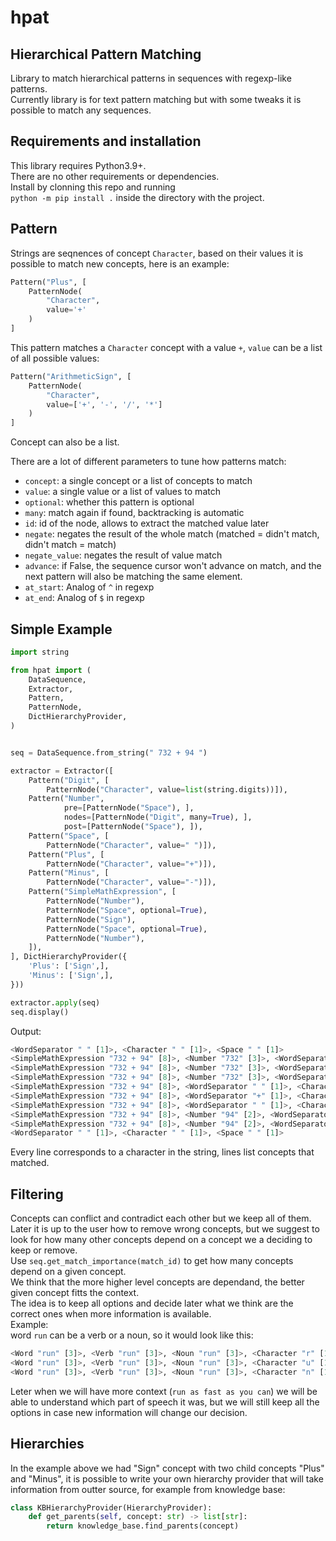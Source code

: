 # hpat
## Hierarchical Pattern Matching 
Library to match hierarchical patterns in sequences with regexp-like patterns.  
Currently library is for text pattern matching but with some tweaks it is possible to match any sequences.

## Requirements and installation
This library requires Python3.9+.  
There are no other requirements or dependencies.  
Install by clonning this repo and running  
`python -m pip install .` inside the directory with the project.  

## Pattern
Strings are seqnences of concept `Character`, based on their values it is possible to match new concepts, here is an example:
```python
Pattern("Plus", [
    PatternNode(
        "Character", 
        value='+'
    )
]
```
This pattern matches a `Character` concept with a value `+`, `value` can be a list of all possible values:
```python
Pattern("ArithmeticSign", [
    PatternNode(
        "Character", 
        value=['+', '-', '/', '*']
    )
]
```
Concept can also be a list.

There are a lot of different parameters to tune how patterns match:

- `concept`: a single concept or a list of concepts to match
- `value`: a single value or a list of values to match
- `optional`: whether this pattern is optional
- `many`: match again if found, backtracking is automatic
- `id`: id of the node, allows to extract the matched value later
- `negate`: negates the result of the whole match (matched = didn't match, didn't match = match)
- `negate_value`: negates the result of value match
- `advance`: if False, the sequence cursor won't advance on match, and the next pattern will also be matching the same element.
- `at_start`: Analog of `^` in regexp
- `at_end`: Analog of `$` in regexp

## Simple Example
```python
import string

from hpat import (
    DataSequence,
    Extractor,
    Pattern,
    PatternNode,
    DictHierarchyProvider,
)


seq = DataSequence.from_string(" 732 + 94 ")

extractor = Extractor([
    Pattern("Digit", [
        PatternNode("Character", value=list(string.digits))]),
    Pattern("Number",
            pre=[PatternNode("Space"), ],
            nodes=[PatternNode("Digit", many=True), ],
            post=[PatternNode("Space"), ]),
    Pattern("Space", [
        PatternNode("Character", value=" ")]),
    Pattern("Plus", [
        PatternNode("Character", value="+")]),
    Pattern("Minus", [
        PatternNode("Character", value="-")]),
    Pattern("SimpleMathExpression", [
        PatternNode("Number"),
        PatternNode("Space", optional=True),
        PatternNode("Sign"),
        PatternNode("Space", optional=True),
        PatternNode("Number"),
    ]),
], DictHierarchyProvider({
    'Plus': ['Sign',],
    'Minus': ['Sign',],
}))

extractor.apply(seq)
seq.display()
```

Output:
```python
<WordSeparator " " [1]>, <Character " " [1]>, <Space " " [1]>
<SimpleMathExpression "732 + 94" [8]>, <Number "732" [3]>, <WordSeparator "7" [1]>, <Character "7" [1]>, <Digit "7" [1]>
<SimpleMathExpression "732 + 94" [8]>, <Number "732" [3]>, <WordSeparator "3" [1]>, <Character "3" [1]>, <Digit "3" [1]>
<SimpleMathExpression "732 + 94" [8]>, <Number "732" [3]>, <WordSeparator "2" [1]>, <Character "2" [1]>, <Digit "2" [1]>
<SimpleMathExpression "732 + 94" [8]>, <WordSeparator " " [1]>, <Character " " [1]>, <Space " " [1]>
<SimpleMathExpression "732 + 94" [8]>, <WordSeparator "+" [1]>, <Character "+" [1]>, <Plus "+" [1]>
<SimpleMathExpression "732 + 94" [8]>, <WordSeparator " " [1]>, <Character " " [1]>, <Space " " [1]>
<SimpleMathExpression "732 + 94" [8]>, <Number "94" [2]>, <WordSeparator "9" [1]>, <Character "9" [1]>, <Digit "9" [1]>
<SimpleMathExpression "732 + 94" [8]>, <Number "94" [2]>, <WordSeparator "4" [1]>, <Character "4" [1]>, <Digit "4" [1]>
<WordSeparator " " [1]>, <Character " " [1]>, <Space " " [1]>
```

Every line corresponds to a character in the string, lines list concepts that matched.  

## Filtering
Concepts can conflict and contradict each other but we keep all of them.  
Later it is up to the user how to remove wrong concepts, but we suggest to look for how many other concepts depend on a concept we a deciding to keep or remove.  
Use `seq.get_match_importance(match_id)` to get how many concepts depend on a given concept.  
We think that the more higher level concepts are dependand, the better given concept fitts the context.  
The idea is to keep all options and decide later what we think are the correct ones when more information is available.  
Example:  
word `run` can be a verb or a noun, so it would look like this:  
```python
<Word "run" [3]>, <Verb "run" [3]>, <Noun "run" [3]>, <Character "r" [1]>, <Letter "r" [1]>
<Word "run" [3]>, <Verb "run" [3]>, <Noun "run" [3]>, <Character "u" [1]>, <Letter "u" [1]>
<Word "run" [3]>, <Verb "run" [3]>, <Noun "run" [3]>, <Character "n" [1]>, <Letter "n" [1]>
```
Leter when we will have more context (`run as fast as you can`) we will be able to understand which part of speech it was, but we will still keep all the options in case new information will change our decision.  

## Hierarchies
In the example above we had "Sign" concept with two child concepts "Plus" and "Minus", it is possible to write your own hierarchy provider that will take information from outter source, for example from knowledge base:  
```python
class KBHierarchyProvider(HierarchyProvider):
    def get_parents(self, concept: str) -> list[str]:
        return knowledge_base.find_parents(concept)
```
